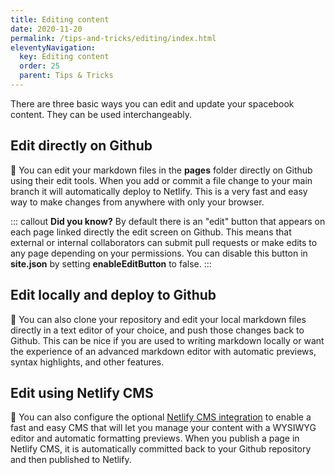 ```yaml
---
title: Editing content 
date: 2020-11-20
permalink: /tips-and-tricks/editing/index.html
eleventyNavigation:
  key: Editing content
  order: 25
  parent: Tips & Tricks
---
```

There are three basic ways you can edit and update your spacebook content. They can be used interchangeably. 

## Edit directly on Github 

📝 You can edit your markdown files in the **pages** folder directly on Github using their edit tools. When you add or commit a file change to your main branch it will automatically deploy to Netlify. This is a very fast and easy way to make changes from anywhere with only your browser. 

::: callout
**Did you know?** By default there is an "edit" button that appears on each page linked directly the edit screen on Github. This means that external or internal collaborators can submit pull requests or make edits to any page depending on your permissions. You can disable this button in **site.json** by setting **enableEditButton** to false.
:::

## Edit locally and deploy to Github

📝 You can also clone your repository and edit your local markdown files directly in a text editor of your choice, and push those changes back to Github. This can be nice if you are used to writing markdown locally or want the experience of an advanced markdown editor with automatic previews, syntax highlights, and other features.

## Edit using Netlify CMS

📝 You can also configure the optional [Netlify CMS integration](/netlifycms) to enable a fast and easy CMS that will let you manage your content with a WYSIWYG editor and automatic formatting previews. When you publish a page in Netlify CMS, it is automatically committed back to your Github repository and then published to Netlify.
